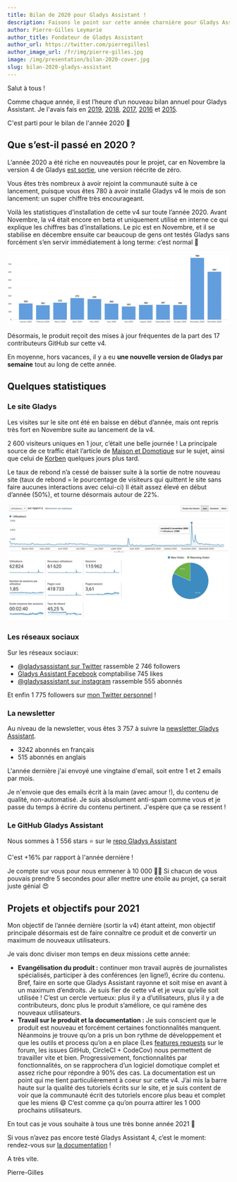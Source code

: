 ```yaml
---
title: Bilan de 2020 pour Gladys Assistant !
description: Faisons le point sur cette année charnière pour Gladys Assistant.
author: Pierre-Gilles Leymarie
author_title: Fondateur de Gladys Assistant
author_url: https://twitter.com/pierregillesl
author_image_url: /fr/img/pierre-gilles.jpg
image: /img/presentation/bilan-2020-cover.jpg
slug: bilan-2020-gladys-assistant
---
```


Salut à tous !

Comme chaque année, il est l’heure d’un nouveau bilan annuel pour Gladys Assistant. Je l'avais fais en [2019](/fr/blog/bilan-2019-gladys-assistant), [2018](/fr/blog/bilan-2018-pour-gladys-assistant), [2017](/fr/blog/bilan-gladys-2017), [2016](/fr/blog/bilan-annee-2016) et [2015](/fr/blog/bilan-2015-et-projets-pour-2016).

C'est parti pour le bilan de l'année 2020 🙂

<!--truncate-->

## Que s’est-il passé en 2020 ?

L’année 2020 a été riche en nouveautés pour le projet, car en Novembre la version 4 de Gladys [est sortie](/fr/blog/lancement-gladys-assistant-4), une version réécrite de zéro.

Vous êtes très nombreux à avoir rejoint la communauté suite à ce lancement, puisque vous êtes 780 à avoir installé Gladys v4 le mois de son lancement: un super chiffre très encourageant.

Voilà les statistiques d’installation de cette v4 sur toute l’année 2020. Avant Novembre, la v4 était encore en beta et uniquement utilisé en interne ce qui explique les chiffres bas d’installations. Le pic est en Novembre, et il se stabilise en décembre ensuite car beaucoup de gens ont testés Gladys sans forcément s’en servir immédiatement à long terme: c’est normal 🙂

![Statistiques installations Gladys Assistant 4](../static/img/articles/bilan-2020/installations-stats.jpg)

Désormais, le produit reçoit des mises à jour fréquentes de la part des 17 contributeurs GitHub sur cette v4.

En moyenne, hors vacances, il y a eu **une nouvelle version de Gladys par semaine** tout au long de cette année.

## Quelques statistiques

### Le site Gladys

Les visites sur le site ont été en baisse en début d’année, mais ont repris très fort en Novembre suite au lancement de la v4.

2 600 visiteurs uniques en 1 jour, c’était une belle journée ! La principale source de ce traffic était l’article de [Maison et Domotique](https://www.maison-et-domotique.com/123220-gladys-assistant-v4-solution-domotique-open-source/) sur le sujet, ainsi que celui de [Korben](https://korben.info/gladys-assistant.html) quelques jours plus tard.

Le taux de rebond n’a cessé de baisser suite à la sortie de notre nouveau site (taux de rebond = le pourcentage de visiteurs qui quittent le site sans faire aucunes interactions avec celui-ci) Il était assez élevé en début d’année (50%), et tourne désormais autour de 22%.

![Statistiques visiteurs site Gladys Assistant 4](../static/img/articles/bilan-2020/website-visitors.jpg)

### Les réseaux sociaux

Sur les réseaux sociaux:

- [@gladysassistant sur Twitter](https://twitter.com/gladysassistant) rassemble 2 746 followers
- [Gladys Assistant Facebook](https://www.facebook.com/gladysassistant) comptabilise 745 likes
- [@gladysassistant sur instagram](https://www.instagram.com/gladysassistant) rassemble 555 abonnés

Et enfin 1 775 followers sur [mon Twitter personnel](https://twitter.com/pierregillesl) !

### La newsletter

Au niveau de la newsletter, vous êtes 3 757 à suivre la [newsletter Gladys Assistant](https://email-list.gladysassistant.com/subscription/1mXJoEWEl).

- 3242 abonnés en français
- 515 abonnés en anglais

L'année dernière j'ai envoyé une vingtaine d'email, soit entre 1 et 2 emails par mois.

Je n'envoie que des emails écrit à la main (avec amour !), du contenu de qualité, non-automatisé. Je suis absolument anti-spam comme vous et je passe du temps à écrire du contenu pertinent. J'espère que ça se ressent !

### Le GitHub Gladys Assistant

Nous sommes à 1 556 stars ⭐ sur le [repo Gladys Assistant](https://github.com/GladysAssistant/Gladys)

C'est +16% par rapport à l'année dernière !

Je compte sur vous pour nous emmener à 10 000 🚀🚀 Si chacun de vous pouvais prendre 5 secondes pour aller mettre une étoile au projet, ça serait juste génial 😍

## Projets et objectifs pour 2021

Mon objectif de l’année dernière (sortir la v4) étant atteint, mon objectif principale désormais est de faire connaître ce produit et de convertir un maximum de nouveaux utilisateurs.

Je vais donc diviser mon temps en deux missions cette année:

- **Evangélisation du produit :** continuer mon travail auprès de journalistes spécialisés, participer à des conférences (en ligne!), écrire du contenu. Bref, faire en sorte que Gladys Assistant rayonne et soit mise en avant à un maximum d’endroits. Je suis fier de cette v4 et je veux qu’elle soit utilisée ! C’est un cercle vertueux: plus il y a d’utilisateurs, plus il y a de contributeurs, donc plus le produit s’améliore, ce qui ramène des nouveaux utilisateurs.
- **Travail sur le produit et la documentation :** Je suis conscient que le produit est nouveau et forcément certaines fonctionnalités manquent. Néanmoins je trouve qu’on a pris un bon rythme de développement et que les outils et process qu’on a en place (Les [features requests](https://community.gladysassistant.com/c/feature-requests/43/l/latest?order=votes) sur le forum, les issues GitHub, CircleCI + CodeCov) nous permettent de travailler vite et bien. Progressivement, fonctionnalités par fonctionnalités, on se rapprochera d’un logiciel domotique complet et assez riche pour répondre à 90% des cas. La documentation est un point qui me tient particulièrement à coeur sur cette v4. J’ai mis la barre haute sur la qualité des tutoriels écrits sur le site, et je suis content de voir que la communauté écrit des tutoriels encore plus beau et complet que les miens 😄 C’est comme ça qu’on pourra attirer les 1 000 prochains utilisateurs.

En tout cas je vous souhaite à tous une très bonne année 2021 🥳

Si vous n’avez pas encore testé Gladys Assistant 4, c’est le moment: rendez-vous sur [la documentation](/fr/docs) !

A très vite.

Pierre-Gilles

